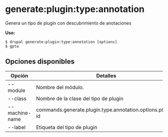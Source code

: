 # generate:plugin:type:annotation
Genera un tipo de plugin con descubrimiento de anotaciones

**Uso:**
```
$ drupal generate:plugin:type:annotation [options]
$ gpta  
```

## Opciones disponibles
Opción | Detalles
-------|-------------
--module | Nombre del módulo.
--class | Nombre de la clase del tipo de plugin
--machine-name | commands.generate.plugin.type.annotation.options.plugin-id
--label | Etiqueta del tipo de plugin
